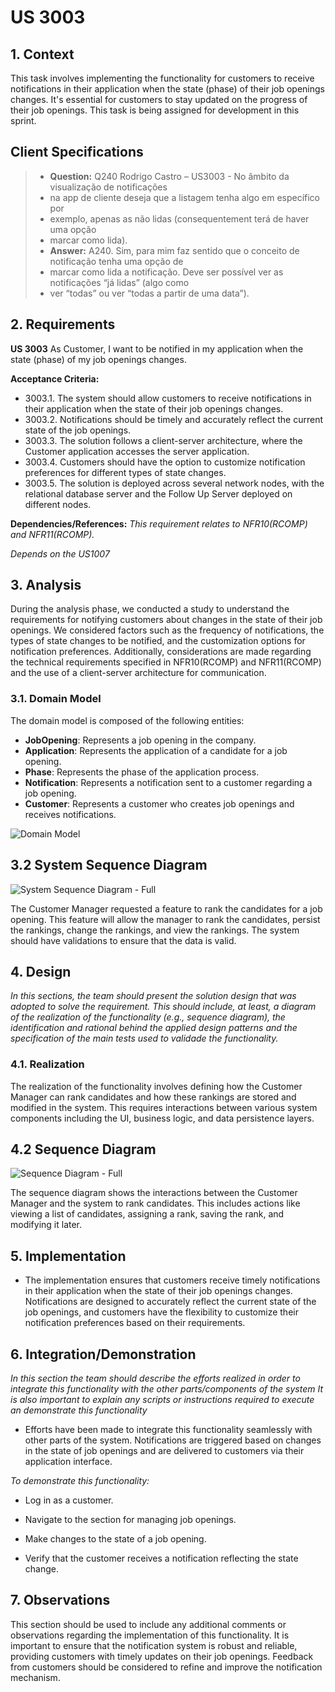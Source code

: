 # US 3003

## 1. Context

This task involves implementing the functionality for customers to receive notifications in their application
when the state (phase) of their job openings changes. 
It's essential for customers to stay updated on the progress of their job openings.
This task is being assigned for development in this sprint.

## Client Specifications

>* **Question:** Q240 Rodrigo Castro – US3003 - No âmbito da visualização de notificações 
> * na app de cliente deseja que a listagem tenha algo em específico por 
> * exemplo, apenas as não lidas (consequentement terá de haver uma opção 
> * marcar como lida).
> * **Answer:** A240. Sim, para mim faz sentido que o conceito de notificação tenha uma opção de 
> * marcar como lida a notificação. Deve ser possível ver as notificações “já lidas” (algo como 
> * ver “todas” ou ver “todas a partir de uma data”).


## 2. Requirements

**US 3003** As Customer, I want to be notified in my application when the state (phase) of my job openings changes.

**Acceptance Criteria:**

- 3003.1. The system should allow customers to receive notifications in their application when the state of their job openings changes.
- 3003.2. Notifications should be timely and accurately reflect the current state of the job openings.
- 3003.3. The solution follows a client-server architecture, where the Customer application accesses the server application.
- 3003.4. Customers should have the option to customize notification preferences for different types of state changes.
- 3003.5. The solution is deployed across several network nodes, with the relational database server and the Follow Up Server deployed on different nodes.

**Dependencies/References:**
*This requirement relates to NFR10(RCOMP) and NFR11(RCOMP).*

*Depends on the US1007*

## 3. Analysis

During the analysis phase, we conducted a study to understand the requirements for notifying customers 
about changes in the state of their job openings. We considered factors such as the frequency of notifications,
the types of state changes to be notified, and the customization options for notification preferences.
Additionally, considerations are made regarding the technical requirements specified in NFR10(RCOMP) and NFR11(RCOMP) and the use of a client-server architecture for communication.


### 3.1. Domain Model

The domain model is composed of the following entities:

- **JobOpening**: Represents a job opening in the company.
- **Application**: Represents the application of a candidate for a job opening.
- **Phase**: Represents the phase of the application process.
- **Notification**: Represents a notification sent to a customer regarding a job opening.
- **Customer**: Represents a customer who creates job openings and receives notifications.

![Domain Model](C:\Users\gonca\IdeaProjects\sem4pi-23-24-2dh3\docs\sprintC\1013\svg\1013-domain-model.svg)


## 3.2 System Sequence Diagram

![System Sequence Diagram - Full](C:\Users\gonca\IdeaProjects\sem4pi-23-24-2dh3\docs\sprintC\1013\svg\1013-system-sequence-diagram-System_Sequence_Diagram__SSD____Rank_Candidates_for_a_Job_Opening.png)

The Customer Manager requested a feature to rank the candidates for a job opening.
This feature will allow the manager to rank the candidates, persist the rankings, change the rankings, and view the rankings.
The system should have validations to ensure that the data is valid.


## 4. Design

*In this sections, the team should present the solution design that was adopted to solve the requirement. 
This should include, at least, a diagram of the realization of the functionality (e.g., sequence diagram),
the identification and rational behind the applied design patterns and the specification of the main tests used to validade
the functionality.*

### 4.1. Realization

The realization of the functionality involves defining how the Customer Manager can rank candidates
and how these rankings are stored and modified in the system.
This requires interactions between various system components including the UI, business logic,
and data persistence layers.


## 4.2 Sequence Diagram

![Sequence Diagram - Full](C:\Users\gonca\IdeaProjects\sem4pi-23-24-2dh3\docs\sprintC\1013\svg\1013-sequence-diagram.png)

The sequence diagram shows the interactions between the Customer Manager and the system to rank candidates.
This includes actions like viewing a list of candidates, assigning a rank, saving the rank, and modifying it later.


## 5. Implementation

* The implementation ensures that customers receive timely notifications
in their application when the state of their job openings changes.
Notifications are designed to accurately reflect the current state of the job openings, 
and customers have the flexibility to customize their notification preferences based on their requirements.


## 6. Integration/Demonstration

*In this section the team should describe the efforts realized in order to integrate this functionality with the other parts/components of the system*
*It is also important to explain any scripts or instructions required to execute an demonstrate this functionality*

* Efforts have been made to integrate this functionality seamlessly with other parts of the system. 
Notifications are triggered based on changes in the state of job openings and are delivered to customers 
via their application interface.

*To demonstrate this functionality:*

- Log in as a customer.

- Navigate to the section for managing job openings.

- Make changes to the state of a job opening.

- Verify that the customer receives a notification reflecting the state change.

## 7. Observations

This section should be used to include any additional comments or observations regarding the implementation of this functionality. 
It is important to ensure that the notification system is robust and reliable, providing customers with timely updates on their job openings. 
Feedback from customers should be considered to refine and improve the notification mechanism.